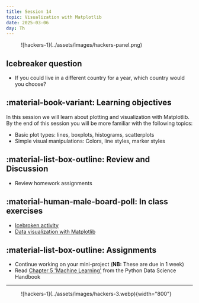 ```yaml
---
title: Session 14
topic: Visualization with Matplotlib
date: 2025-03-06
day: Th
---
```



<figure markdown="span">
  ![hackers-1](../assets/images/hackers-panel.png)
</figure>

## Icebreaker question
* If you could live in a different country for a year, which country would you choose?

## :material-book-variant: Learning objectives
In this session we will learn about plotting and visualization with Matplotlib. By the end of this session you will be more familiar with the following topics:

- Basic plot types: lines, boxplots, histograms, scatterplots
- Simple visual manipulations: Colors, line styles, marker styles


## :material-list-box-outline: Review and Discussion
- Review homework assignments

## :material-human-male-board-poll: In class exercises
- [Icebroken activity](../../tutorials/14.0-DebuggingChallenges2)
- [Data visualization with Matplotlib](../../tutorials/14.1-intro-plotting)

## :material-list-box-outline: Assignments
- Continue working on your mini-project (**NB:** These are due in 1 week)
- Read [Chapter 5 'Machine Learning'](https://jakevdp.github.io/PythonDataScienceHandbook/05.00-machine-learning.html) from the Python Data Science Handbook

---------------------


<figure markdown="span">
  ![hackers-1](../assets/images/hackers-3.webp){width="800"}
</figure>

<!-- Notes
* Show the github 'Preview' tab
-->
